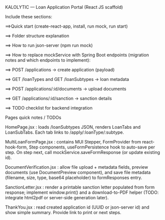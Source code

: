 KALOLYTIC  — Loan Application Portal (React JS scaffold)


    
Include these sections:

==>Quick start (create-react-app, install, run mock, run start)

==> Folder structure explanation

==> How to run json-server (npm run mock)

==> How to replace mockService with Spring Boot endpoints (migration notes and which endpoints to implement):

==> POST /applications -> create application (payload)

==> GET /loanTypes and GET /loanSubtypes -> loan metadata

==> POST /applications/:id/documents -> upload documents

==> GET /applications/:id/sanction -> sanction details

==> TODO checklist for backend integration

Pages quick notes / TODOs

HomePage.jsx : loads /loanSubtypes JSON, renders LoanTabs and LoanSubTabs. Each tab links to /apply/:loanType/:subtype.

MultiLoanFormPage.jsx : contains MUI Stepper, FormProvider from react-hook-form, Step components, useFormPersistence hook to auto-save per step. On step next, call mockService.saveFormResponse (or update existing id).

DocumentVerification.jsx : allow file upload + metadata fields, preview documents (use DocumentPreview component), and save file metadata (filename, size, type, base64 placeholder) to formResponses entry.

SanctionLetter.jsx : render a printable sanction letter populated from form response; implement window.print() and a download-to-PDF helper (TODO: integrate html2pdf or server-side generation later).

ThankYou.jsx : read created application id (UUID or json-server id) and show simple summary. Provide link to print or next steps.